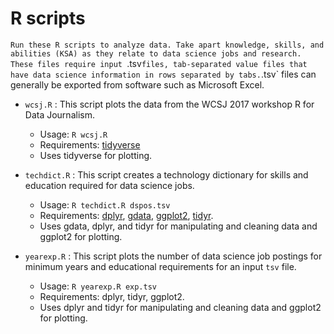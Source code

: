 # R scripts

`Run these R scripts to analyze data. Take apart knowledge, skills, and abilities (KSA) as they relate to data science jobs and research.
These files require input `.tsv` files, tab-separated value files that have data science information in rows separated by tabs. `.tsv` files
can generally be exported from software such as Microsoft Excel.

* `wcsj.R` : This script plots the data from the WCSJ 2017 workshop R for Data Journalism. 
    - Usage: `R wcsj.R`
    - Requirements: [tidyverse](https://anaconda.org/r/r-tidyverse)
    - Uses tidyverse for plotting. 

* `techdict.R` : This script creates a technology dictionary for skills and education required for data science jobs. 
    - Usage: `R techdict.R dspos.tsv` 
    - Requirements: [dplyr](https://anaconda.org/r/r-dplyr), [gdata](https://anaconda.org/anaconda/gdata), [ggplot2](https://anaconda.org/r/r-ggplot2),  [tidyr](https://anaconda.org/r/r-tidyr).
    - Uses gdata, dplyr, and tidyr for manipulating and cleaning data and ggplot2 for plotting. 

* `yearexp.R` : This script plots the number of data science job postings for minimum years and educational requirements for an input `tsv` file.
    - Usage: `R yearexp.R exp.tsv`
    - Requirements: dplyr, tidyr, ggplot2. 
    - Uses dplyr and tidyr for manipulating and cleaning data and ggplot2 for plotting. 
